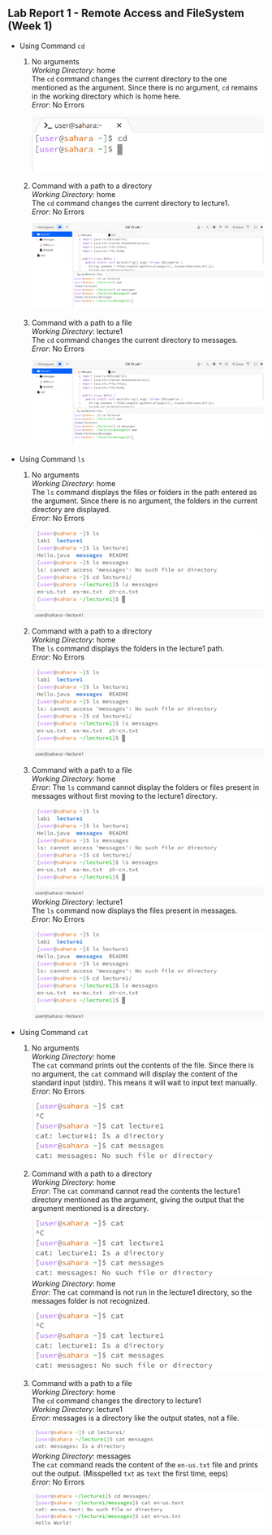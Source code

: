 __Lab Report 1 - Remote Access and FileSystem (Week 1)__
-------------

- Using Command `cd`
  1) No arguments
  <br> _Working Directory_: home <br>
     The `cd` command changes the current directory to the one mentioned as the argument. Since there is no argument, `cd` remains in the working directory which is home here.
      <br> _Error_: No Errors <br>
     
      ![Image](img11.png)
  2) Command with a path to a directory
      <br> _Working Directory_: home <br>
       The `cd` command changes the current directory to lecture1.
     <br> _Error_: No Errors <br>

     ![Image](img1.png)
   3) Command with a path to a file
      <br> _Working Directory_: lecture1 <br>
       The `cd` command changes the current directory to messages.
     <br> _Error_: No Errors <br>

      ![Image](img1.png)

- Using Command `ls`
  1) No arguments
    <br> _Working Directory_: home <br>
    The `ls` command displays the files or folders in the path entered as the argument. Since there is no argument, the folders in the current directory are displayed.
     <br> _Error_: No Errors <br>

       ![Image](img7.png)
  2) Command with a path to a directory
      <br> _Working Directory_: home <br>
      The `ls` command displays the folders in the lecture1 path.
     <br> _Error_: No Errors <br>

       ![Image](img7.png)
   3) Command with a path to a file
      <br> _Working Directory_: home <br>
     _Error_: The `ls` command cannot display the folders or files present in messages without first moving to the lecture1 directory.

      ![Image](img7.png)
     <br> _Working Directory_: lecture1 <br>
     The `ls` command now displays the files present in messages.
     <br> _Error_: No Errors <br>

      ![Image](img7.png)

- Using Command `cat`
  1) No arguments
     <br> _Working Directory_: home <br>
     The `cat` command prints out the contents of the file. Since there is no argument, the `cat` command will display the content of the standard input (stdin). This means it will wait to input text manually.
     <br> _Error_: No Errors <br>

     ![Image](img8.png)
  2) Command with a path to a directory
      <br> _Working Directory_: home <br>
      _Error_: The `cat` command cannot read the contents the lecture1 directory mentioned as the argument, giving the output that the argument mentioned is a directory.

     ![Image](img8.png)
     <br> _Working Directory_: home <br>
      _Error_: The `cat` command is not run in the lecture1 directory, so the messages folder is not recognized.

     ![Image](img8.png)
  3) Command with a path to a file
    <br> _Working Directory_: home <br>
    The `cd` command changes the directory to lecture1
    <br> _Working Directory_: lecture1 <br>
    _Error_: messages is a directory like the output states, not a file.

     ![Image](img40.png)
     <br> _Working Directory_: messages <br>
     The `cat` command reads the content of the `en-us.txt` file and prints out the output. (Misspelled `txt` as `text` the first time, eeps)
     <br> _Error_: No Errors <br>

     ![Image](img41.png)

     

     
  
  

     


